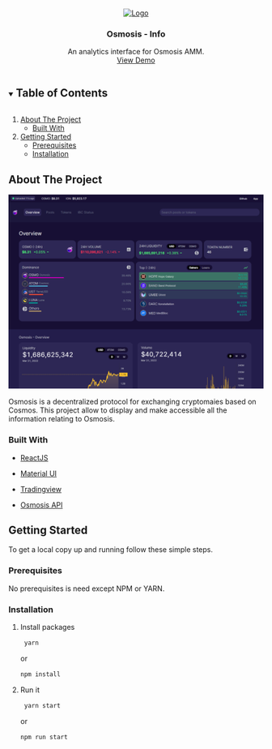 <!-- PROJECT LOGO -->
<br />
<p align="center">
  <a href="https://osmosis.imperator.co/">
    <img src="public/favicon96.png" alt="Logo" width="80" height="80">
  </a>

  <h3 align="center">Osmosis - Info</h3>

  <p align="center">
    An analytics interface for Osmosis AMM.
    <br />
    <a href="https://osmosis.imperator.co/">View Demo</a>
  </p>
</p>

<!-- TABLE OF CONTENTS -->
<details open="open">
  <summary><h2 style="display: inline-block">Table of Contents</h2></summary>
  <ol>
    <li>
      <a href="#about-the-project">About The Project</a>
      <ul>
        <li><a href="#built-with">Built With</a></li>
      </ul>
    </li>
    <li>
      <a href="#getting-started">Getting Started</a>
      <ul>
        <li><a href="#prerequisites">Prerequisites</a></li>
        <li><a href="#installation">Installation</a></li>
      </ul>
    </li>
  </ol>
</details>

<!-- ABOUT THE PROJECT -->

## About The Project

[![Screenshot](./screenshot.png)](https://osmosis.imperator.co/)

Osmosis is a decentralized protocol for exchanging cryptomaies based on Cosmos.
This project allow to display and make accessible all the information relating to Osmosis.

### Built With

- [ReactJS](https://reactjs.org/)
- [Material UI](https://material-ui.com/)
- [Tradingview](https://www.tradingview.com/)

- [Osmosis API](https://api-osmosis.imperator.co/swagger/)

<!-- GETTING STARTED -->

## Getting Started

To get a local copy up and running follow these simple steps.

### Prerequisites

No prerequisites is need except NPM or YARN.

### Installation

1. Install packages

   ```sh
    yarn
   ```

   or

   ```sh
   npm install
   ```

2. Run it

   ```sh
    yarn start
   ```

   or

   ```sh
   npm run start
   ```
